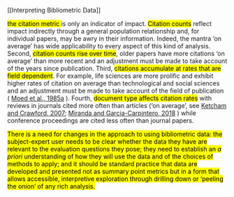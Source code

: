 [[Interpreting Bibliometric Data]]

<mark class="hltr-yellow">the citation metric </mark>is only an indicator of impact. <mark class="hltr-yellow">Citation counts</mark> reflect impact indirectly through a general population relationship and, for individual papers, may be awry in their information. Indeed, the mantra ‘on average’ has wide applicability to every aspect of this kind of analysis. Second, <mark class="hltr-yellow">citation counts rise over time</mark>, older papers have more citations ‘on average’ than more recent and an adjustment must be made to take account of the years since publication. Third, <mark class="hltr-yellow">citations accumulate at rates that are field dependent</mark>. For example, life sciences are more prolific and exhibit higher rates of citation on average than technological and social sciences and an adjustment must be made to take account of the field of publication ( [Moed et al., 1985a](https://www.frontiersin.org/journals/research-metrics-and-analytics/articles/10.3389/frma.2020.628703/#B61) ). Fourth, <mark class="hltr-yellow">document type affects citation rates</mark> with reviews in journals cited more often than articles (‘on average’, see [Ketcham and Crawford, 2007](https://www.frontiersin.org/journals/research-metrics-and-analytics/articles/10.3389/frma.2020.628703/#B49); [Miranda and Garcia-Carpintero, 2018](https://www.frontiersin.org/journals/research-metrics-and-analytics/articles/10.3389/frma.2020.628703/#B60) ) while conference proceedings are cited less often than journal papers.

<mark class="hltr-yellow">There is a need for changes in the approach to using bibliometric data: the subject-expert user needs to be clear whether the data they have are relevant to the evaluation questions they pose; they need to establish an *a priori* understanding of how they will use the data and of the choices of methods to apply; and it should be standard practice that data are developed and presented not as summary point metrics but in a form that allows accessible, interpretive exploration through drilling down or ‘peeling the onion’ of any rich analysis.</mark>
